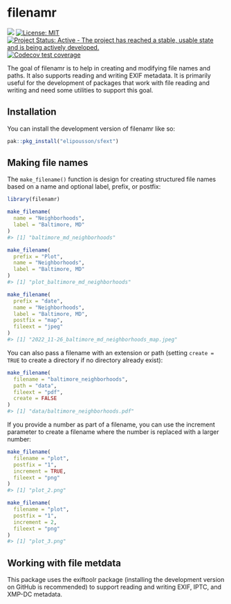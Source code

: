 
<!-- README.md is generated from README.Rmd. Please edit that file -->

# filenamr

<!-- badges: start -->

[![](https://img.shields.io/badge/lifecycle-experimental-orange.svg)](https://lifecycle.r-lib.org/articles/stages.html#experimental)
[![License:
MIT](https://img.shields.io/badge/license-MIT-blue.svg)](https://cran.r-project.org/web/licenses/MIT)
[![Project Status: Active - The project has reached a stable, usable
state and is being actively
developed.](https://www.repostatus.org/badges/latest/active.svg)](https://www.repostatus.org/#active)
[![Codecov test
coverage](https://codecov.io/gh/elipousson/filenamr/branch/main/graph/badge.svg)](https://app.codecov.io/gh/elipousson/filenamr?branch=main)
<!-- badges: end -->

The goal of filenamr is to help in creating and modifying file names and
paths. It also supports reading and writing EXIF metadata. It is
primarily useful for the development of packages that work with file
reading and writing and need some utilities to support this goal.

## Installation

You can install the development version of filenamr like so:

``` r
pak::pkg_install("elipousson/sfext")
```

## Making file names

The `make_filename()` function is design for creating structured file
names based on a name and optional label, prefix, or postfix:

``` r
library(filenamr)

make_filename(
  name = "Neighborhoods",
  label = "Baltimore, MD"
)
#> [1] "baltimore_md_neighborhoods"

make_filename(
  prefix = "Plot",
  name = "Neighborhoods",
  label = "Baltimore, MD"
)
#> [1] "plot_baltimore_md_neighborhoods"

make_filename(
  prefix = "date",
  name = "Neighborhoods",
  label = "Baltimore, MD",
  postfix = "map",
  fileext = "jpeg"
)
#> [1] "2022_11-26_baltimore_md_neighborhoods_map.jpeg"
```

You can also pass a filename with an extension or path (setting
`create = TRUE` to create a directory if no directory already exist):

``` r
make_filename(
  filename = "baltimore_neighborhoods",
  path = "data",
  fileext = "pdf",
  create = FALSE
)
#> [1] "data/baltimore_neighborhoods.pdf"
```

If you provide a number as part of a filename, you can use the increment
parameter to create a filename where the number is replaced with a
larger number:

``` r
make_filename(
  filename = "plot",
  postfix = "1",
  increment = TRUE,
  fileext = "png"
)
#> [1] "plot_2.png"

make_filename(
  filename = "plot",
  postfix = "1",
  increment = 2,
  fileext = "png"
)
#> [1] "plot_3.png"
```

## Working with file metdata

This package uses the exiftoolr package (installing the development
version on GitHub is recommended) to support reading and writing EXIF,
IPTC, and XMP-DC metadata.
